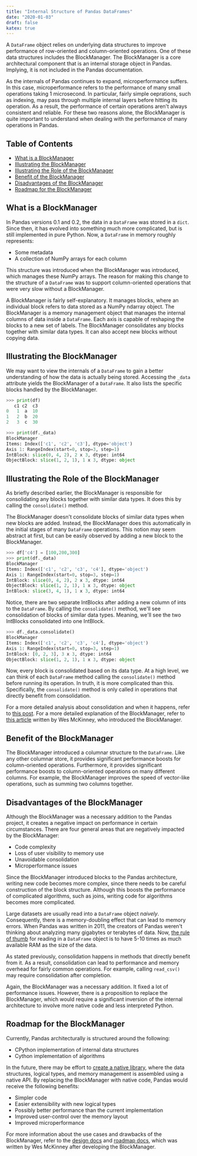 ```yaml
---
title: "Internal Structure of Pandas DataFrames"
date: "2020-01-03"
draft: false
katex: true
---
```


A `DataFrame` object relies on underlying data structures to improve performance of row-oriented and column-oriented operations. One of these data structures includes the BlockManager. The BlockManager is a core architectural component that is an internal storage object in Pandas. Implying, it is not included in the Pandas documentation.

As the internals of Pandas continues to expand, microperformance suffers. In this case, microperformance refers to the performance of many small operations taking 1 microsecond. In particular, fairly simple oeprations, such as indexing, may pass through multiple internal layers before hitting its operation. As a result, the performance of certain operations aren't always consistent and reliable. For these two reasons alone, the BlockManager is quite important to understand when dealing with the performance of many operations in Pandas.

## Table of Contents
- [What is a BlockManager](#what-is-a-blockmanager)
- [Illustrating the BlockManager](#illustrating-the-blockmanager)
- [Illustrating the Role of the BlockManager](#illustrating-the-role-of-the-blockmanager)
- [Benefit of the BlockManager](#benefit-of-the-blockmanager)
- [Disadvantages of the BlockManager](#disadvantages-of-the-blockmanager)
- [Roadmap for the BlockManager](#roadmap-for-the-blockmanager)

## What is a BlockManager
In Pandas versions 0.1 and 0.2, the data in a `DataFrame` was stored in a `dict`. Since then, it has evolved into something much more complicated, but is still implemented in pure Python. Now, a `DataFrame` in memory roughly represents:
- Some metadata
- A collection of NumPy arrays for each column

This structure was introduced when the BlockManager was introduced, which manages these NumPy arrays. The reason for making this change to the structure of a `DataFrame` was to support column-oriented operations that were very slow without a BlockManager.

A BlockManager is fairly self-explanatory. It manages blocks, where an individual block refers to data stored as a NumPy ndarray object. The BlockManager is a memory management object that manages the internal columns of data inside a `DataFrame`. Each axis is capable of reshaping the blocks to a new set of labels. The BlockManager consolidates any blocks together with similar data types. It can also accept new blocks without copying data.

## Illustrating the BlockManager
We may want to view the internals of a `DataFrame` to gain a better understanding of how the data is actually being stored. Accessing the `_data` attribute yields the BlockManager of a `DataFrame`. It also lists the specific blocks handled by the BlockManager.

```python
>>> print(df)
   c1 c2  c3
0   1  a  10
1   2  b  20
2   3  c  30

>>> print(df._data)
BlockManager
Items: Index(['c1', 'c2', 'c3'], dtype='object')
Axis 1: RangeIndex(start=0, stop=3, step=1)
IntBlock: slice(0, 4, 2), 2 x 3, dtype: int64
ObjectBlock: slice(1, 2, 1), 1 x 3, dtype: object
```

## Illustrating the Role of the BlockManager

As briefly described earlier, the BlockManager is responsible for consolidating any blocks together with similar data types. It does this by calling the `consolidate()` method.

The BlockManager doesn't consolidate blocks of similar data types when new blocks are added. Instead, the BlockManager does this automatically in the initial stages of many `DataFrame` operations. This notion may seem abstract at first, but can be easily observed by adding a new block to the BlockManager.

```python
>>> df['c4'] = [100,200,300]
>>> print(df._data)
BlockManager
Items: Index(['c1', 'c2', 'c3', 'c4'], dtype='object')
Axis 1: RangeIndex(start=0, stop=3, step=1)
IntBlock: slice(0, 4, 2), 2 x 3, dtype: int64
ObjectBlock: slice(1, 2, 1), 1 x 3, dtype: object
IntBlock: slice(3, 4, 1), 1 x 3, dtype: int64
```

Notice, there are two separate IntBlocks after adding a new column of ints to the `DataFrame`. By calling the `consolidate()` method, we'll see consolidation of blocks of similar data types. Meaning, we'll see the two IntBlocks consolidated into one IntBlock.

```python
>>> df._data.consolidate()
BlockManager
Items: Index(['c1', 'c2', 'c3', 'c4'], dtype='object')
Axis 1: RangeIndex(start=0, stop=3, step=1)
IntBlock: [0, 2, 3], 3 x 3, dtype: int64
ObjectBlock: slice(1, 2, 1), 1 x 3, dtype: object
```

Now, every block is consolidated based on its data type. At a high level, we can think of each `DataFrame` method calling the `consolidate()` method before running its operation. In truth, it is more complicated than this. Specifically, the `consolidate()` method is only called in operations that directly benefit from consolidation.

For a more detailed analysis about consolidation and when it happens, refer to [this post](https://uwekorn.com/2020/05/24/the-one-pandas-internal.html). For a more detailed explanation of the BlockManager, refer to [this article](https://wesmckinney.com/blog/a-roadmap-for-rich-scientific-data-structures-in-python/) written by Wes McKinney, who introduced the BlockManager.

## Benefit of the BlockManager
The BlockManager introduced a columnar structure to the `DataFrame`. Like any other columnar store, it provides significant performance boosts for column-oriented operations. Furthermore, it provides significant performance boosts to column-oriented operations on many different columns. For example, the BlockManager improves the speed of vector-like operations, such as summing two columns together. 

## Disadvantages of the BlockManager
Although the BlockManager was a necessary addition to the Pandas project, it creates a negative impact on performance in certain circumstances. There are four general areas that are negatively impacted by the BlockManager:
- Code complexity
- Loss of user visibility to memory use
- Unavoidable consolidation
- Microperformance issues

Since the BlockManager introduced blocks to the Pandas architecture, writing new code becomes more complex, since there needs to be careful construction of the block structure. Although this boosts the performance of complicated algorithms, such as joins, writing code for algorithms becomes more complicated.

Large datasets are usually read into a `DataFrame` object *naively*. Consequently, there is a memory-doubling effect that can lead to memory errors. When Pandas was written in 2011, the creators of Pandas weren't thinking about analyzing many gigabytes or terabytes of data. Now, [the rule of thumb](https://wesmckinney.com/blog/apache-arrow-pandas-internals/) for reading in a `DataFrame` object is to have 5-10 times as much available RAM as the size of the data.

As stated previously, consolidation happens in methods that directly benefit from it. As a result, consolidation can lead to performance and memory overhead for fairly common operations. For example, calling `read_csv()` may require consolidation after completion.

Again, the BlockManager was a necessary addition. It fixed a lot of performance issues. However, there is a proposition to replace the BlockManager, which would require a significant inversion of the internal architecture to involve more native code and less interpreted Python.

## Roadmap for the BlockManager
Currently, Pandas architecturally is structured around the following:
- CPython implementation of internal data structures
- Cython implementation of algorithms

In the future, there may be effort to [create a native library](https://github.com/pydata/pandas-design/blob/a0f1d32094f5030cc06ec09c8582b5a7b7798065/source/internal-architecture.rst#building-libpandas-in-c1114-for-lowest-level-implementation-tier), where the data structures, logical types, and memory management is assembled using a native API. By replacing the BlockManager with native code, Pandas would receive the following benefits:
- Simpler code
- Easier extensibility with new logical types
- Possibly better performance than the current implementation
- Improved user-control over the memory layout
- Improved microperformance

For more information about the use cases and drawbacks of the BlockManager, refer to the [design docs](https://github.com/pydata/pandas-design/blob/a0f1d32094f5030cc06ec09c8582b5a7b7798065/source/internal-architecture.rst#what-is-blockmanager-and-why-does-it-exist) and [roadmap docs](https://pandas.pydata.org/docs/development/roadmap.html#block-manager-rewrite), which was written by Wes McKinney after developing the BlockManager.

